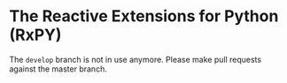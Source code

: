 The Reactive Extensions for Python (RxPY)
=========================================

The `develop` branch is not in use anymore. Please make pull requests against the master branch.
